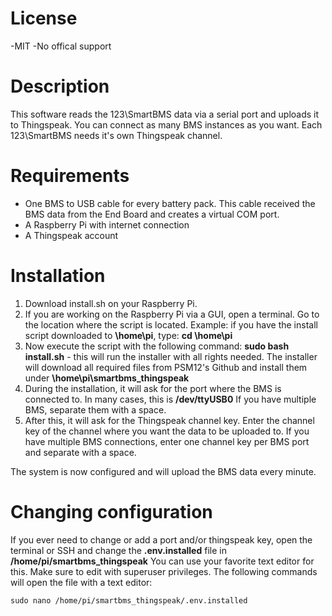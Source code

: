 # License
-MIT
-No offical support

# Description
This software reads the 123\SmartBMS data via a serial port and uploads it to Thingspeak.
You can connect as many BMS instances as you want. Each 123\SmartBMS needs it's own Thingspeak channel.

# Requirements
- One BMS to USB cable for every battery pack. This cable received the BMS data from the End Board and creates a virtual COM port.
- A Raspberry Pi with internet connection
- A Thingspeak account

# Installation
1. Download install.sh on your Raspberry Pi.
2. If you are working on the Raspberry Pi via a GUI, open a terminal. Go to the location where the script is located. Example: if you have the install script downloaded to **\home\pi**, type: **cd \home\pi**
3. Now execute the script with the following command: **sudo bash install.sh** - this will run the installer with all rights needed. The installer will download all required files from PSM12's Github and install them under **\home\pi\smartbms_thingspeak**
4. During the installation, it will ask for the port where the BMS is connected to. In many cases, this is **/dev/ttyUSB0** If you have multiple BMS, separate them with a space.
5. After this, it will ask for the Thingspeak channel key. Enter the channel key of the channel where you want the data to be uploaded to. If you have multiple BMS connections, enter one channel key per BMS port and separate with a space.

The system is now configured and will upload the BMS data every minute.

# Changing configuration
If you ever need to change or add a port and/or thingspeak key, open the terminal or SSH and change the **.env.installed** file in **/home/pi/smartbms_thingspeak**
You can use your favorite text editor for this. Make sure to edit with superuser privileges.
The following commands will open the file with a text editor:
```
sudo nano /home/pi/smartbms_thingspeak/.env.installed
```